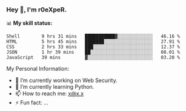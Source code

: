 ### Hey 👋, I'm r0eXpeR.

📊 **My skill status:**

```text
Shell        9 hrs 31 mins   ███████████▓░░░░░░░░░░░░░   46.16 % 
HTML         5 hrs 45 mins   ███████░░░░░░░░░░░░░░░░░░   27.91 % 
CSS          2 hrs 33 mins   ███░░░░░░░░░░░░░░░░░░░░░░   12.37 % 
JSON         1 hr 39 mins    ██░░░░░░░░░░░░░░░░░░░░░░░   08.01 % 
JavaScript   39 mins         ▓░░░░░░░░░░░░░░░░░░░░░░░░   03.20 % 
```


My Personal Information:

- 🔭 I’m currently working on Web Security.
- 🌱 I’m currently learning Python.
- 📫 How to reach me: x@x.x
- ⚡ Fun fact: ...
